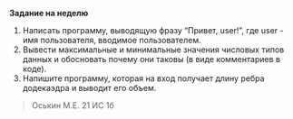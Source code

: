 **Задание на неделю**

1. Написать программу, выводящую фразу “Привет, user!”, где user - имя пользователя, вводимое пользователем.
2. Вывести максимальные и минимальные значения числовых типов данных и обосновать почему они таковы (в виде комментариев в коде).
3. Напишите программу, которая на вход получает длину ребра додекаэдра и выводит его объем.


>Оськин М.Е. 21 ИС 1б
